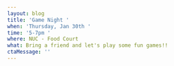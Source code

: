 ```yaml
---
layout: blog
title: 'Game Night '
when: 'Thursday, Jan 30th '
time: '5-7pm '
where: NUC - Food Court
what: Bring a friend and let's play some fun games!!
ctaMessage: ''
---
```


